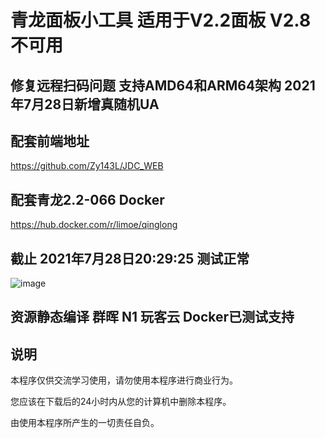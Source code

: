 # 青龙面板小工具 适用于V2.2面板 V2.8不可用

## 修复远程扫码问题 支持AMD64和ARM64架构 2021年7月28日新增真随机UA

## 配套前端地址
https://github.com/Zy143L/JDC_WEB

## 配套青龙2.2-066 Docker
https://hub.docker.com/r/limoe/qinglong

## 截止 2021年7月28日20:29:25 测试正常 

![image](https://user-images.githubusercontent.com/21352718/127322344-9a193812-9e5c-4b39-941a-9c056baca089.png)

## 资源静态编译 群晖 N1 玩客云 Docker已测试支持



## 说明
本程序仅供交流学习使用，请勿使用本程序进行商业行为。

您应该在下载后的24小时内从您的计算机中删除本程序。

由使用本程序所产生的一切责任自负。

